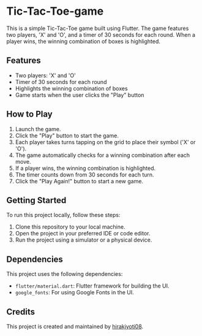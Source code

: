 # Tic-Tac-Toe-game
This is a simple Tic-Tac-Toe game built using Flutter. The game features two players, 'X' and 'O', and a timer of 30 seconds for each round. When a player wins, the winning combination of boxes is highlighted.

## Features

- Two players: 'X' and 'O'
- Timer of 30 seconds for each round
- Highlights the winning combination of boxes
- Game starts when the user clicks the "Play" button

## How to Play

1. Launch the game.
2. Click the "Play" button to start the game.
3. Each player takes turns tapping on the grid to place their symbol ('X' or 'O').
4. The game automatically checks for a winning combination after each move.
5. If a player wins, the winning combination is highlighted.
6. The timer counts down from 30 seconds for each turn.
7. Click the "Play Again!" button to start a new game.

## Getting Started

To run this project locally, follow these steps:

1. Clone this repository to your local machine.
2. Open the project in your preferred IDE or code editor.
3. Run the project using a simulator or a physical device.

## Dependencies

This project uses the following dependencies:

- `flutter/material.dart`: Flutter framework for building the UI.
- `google_fonts`: For using Google Fonts in the UI.

## Credits

This project is created and maintained by [hirakjyoti08](https://github.com/hirakjyoti08).
